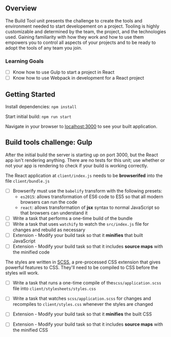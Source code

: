 ## Overview
The Build Tool unit presents the challenge to create the tools and environment
needed to start developement on a project. Tooling is highly customizable and
determined by the team, the project, and the technologies used. Gaining
familiarity with how they work and how to use them empowers you to control all
aspects of your projects and to be ready to adopt the tools of any team you
join.

### Learning Goals
- [ ] Know how to use Gulp to start a project in React
- [ ] Know how to use Webpack in development for a React project

## Getting Started
Install dependencies: 
`npm install`

Start initial build:
`npm run start`

Navigate in your browser to [localhost:3000](http://localhost:3000/) to see your
built application.

## Build tools challenge: Gulp
After the initial build the server is starting up on port 3000, but the React app isn't rendering anything. There are no tests for this unit; use whether or not your app is rendering to check if your build is working correctly.

The React application at `client/index.js` needs to be **browserifed** into the file `client/bundle.js`

- [ ] Browserify must use the `babelify` transform with the following presets:
  - `es2015`: allows transformation of ES6 code to ES5 so that all modern browsers can run the code
  - `react`: allows transformation of **jsx** syntax to normal JavaScript so that browsers can understand it
- [ ] Write a task that performs a one-time build of the bundle
- [ ] Write a task that uses `watchify` to watch the `src/index.js` file for changes and rebuild as necessary
- [ ] Extension - Modify your build task so that it **minifies** that built JavaScript
- [ ] Extension - Modify your build task so that it includes **source maps** with the minified code

The styles are written in [SCSS](http://sass-lang.com/guide), a pre-processed CSS extension that gives powerful features to CSS. They'll need to be compiled to CSS before the styles will work.

- [ ] Write a task that runs a one-time compile of the`scss/application.scss` file into `client/stylesheets/styles.css`
- [ ] Write a task that watches `scss/application.scss` for changes and recompiles to `client/styles.css` whenever the styles are changed
- [ ] Extension - Modify your build task so that it **minifies** the built CSS
- [ ] Extension - Modify your build task so that it includes **source maps** with the minified CSS

